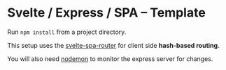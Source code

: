 # Svelte / Express / SPA – Template

Run `npm install` from a project directory.

This setup uses the [svelte-spa-router](https://github.com/ItalyPaleAle/svelte-spa-router) for client side **hash-based routing**.

You will also need [nodemon](https://www.npmjs.com/package/nodemon) to monitor the express server for changes.
